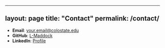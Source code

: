 
---
layout: page
title: "Contact"
permalink: /contact/
---

- **Email**: your.email@colostate.edu
- **GitHub**: [L-Maddock](https://github.com/L-Maddock)
- **LinkedIn**: [Profile](your-linkedin-url)



